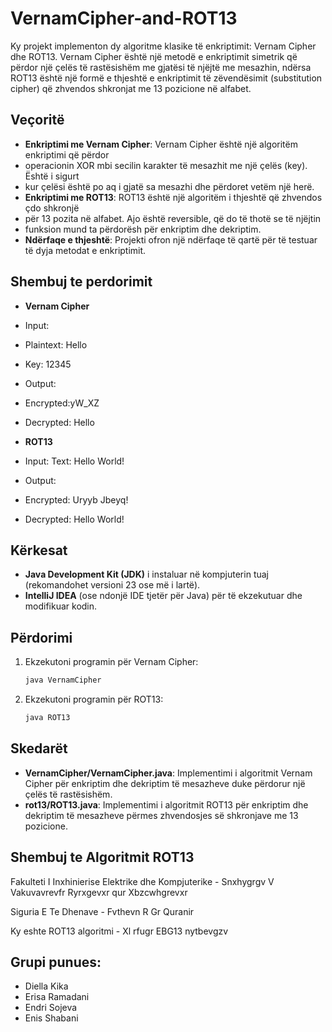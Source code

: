 # VernamCipher-and-ROT13
Ky projekt implementon dy algoritme klasike të enkriptimit: Vernam Cipher dhe ROT13. 
Vernam Cipher është një metodë e enkriptimit simetrik që përdor një çelës të rastësishëm me 
gjatësi të njëjtë me mesazhin, ndërsa ROT13 është një formë e thjeshtë e enkriptimit të
zëvendësimit (substitution cipher) që zhvendos shkronjat me 13 pozicione në alfabet.
## Veçoritë
- **Enkriptimi me Vernam Cipher**: Vernam Cipher është një algoritëm enkriptimi që përdor 
- operacionin XOR mbi secilin karakter të mesazhit me një çelës (key). Është i sigurt
- kur çelësi është po aq i gjatë sa mesazhi dhe përdoret vetëm një herë.
- **Enkriptimi me ROT13**: ROT13 është një algoritëm i thjeshtë që zhvendos çdo shkronjë 
- për 13 pozita në alfabet. Ajo është reversible, që do të thotë se të njëjtin 
- funksion mund ta përdorësh për enkriptim dhe dekriptim.
- **Ndërfaqe e thjeshtë**: Projekti ofron një ndërfaqe të qartë për të testuar të dyja 
metodat e enkriptimit.
## Shembuj te perdorimit
- **Vernam Cipher**
- Input:
- Plaintext: Hello
- Key: 12345

- Output:
- Encrypted:yW_XZ
- Decrypted: Hello
- **ROT13**
- Input:
  Text: Hello World!

- Output:
- Encrypted: Uryyb Jbeyq!
- Decrypted: Hello World!

## Kërkesat
- **Java Development Kit (JDK)** i instaluar në kompjuterin tuaj 
(rekomandohet versioni 23 ose më i lartë).
- **IntelliJ IDEA** (ose ndonjë IDE tjetër për Java) për të ekzekutuar 
dhe modifikuar kodin.
## Përdorimi
1. Ekzekutoni programin për Vernam Cipher:
   ```bash
   java VernamCipher
2. Ekzekutoni programin për ROT13:
   ```bash
   java ROT13
## Skedarët
- **VernamCipher/VernamCipher.java**: Implementimi i algoritmit Vernam Cipher për
enkriptim dhe dekriptim të mesazheve duke përdorur një çelës të rastësishëm.
- **rot13/ROT13.java**: Implementimi i algoritmit ROT13 për enkriptim 
dhe dekriptim të mesazheve përmes zhvendosjes së shkronjave me 13 pozicione.
## Shembuj te Algoritmit ROT13
Fakulteti I Inxhinierise Elektrike dhe Kompjuterike - Snxhygrgv V Vakuvavrevfr Ryrxgevxr qur Xbzcwhgrevxr

Siguria E Te Dhenave - Fvthevn R Gr Quranir

Ky eshte ROT13 algoritmi - Xl rfugr EBG13 nytbevgzv
## Grupi punues:
- Diella Kika
- Erisa Ramadani
- Endri Sojeva
- Enis Shabani
